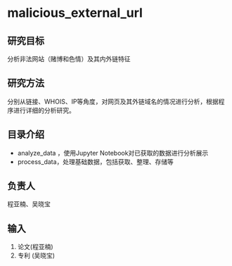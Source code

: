 # malicious_external_url

## 研究目标
分析非法网站（赌博和色情）及其内外链特征

## 研究方法
分别从链接、WHOIS、IP等角度，对网页及其外链域名的情况进行分析，根据程序进行详细的分析研究。


## 目录介绍
* analyze_data ，使用Jupyter Notebook对已获取的数据进行分析展示
* process_data，处理基础数据，包括获取、整理、存储等


## 负责人
程亚楠、吴晓宝

## 输入
1. 论文(程亚楠)
2. 专利 (吴晓宝)
